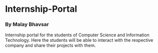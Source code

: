 # Internship-Portal

### By Malay Bhavsar

Internship portal for the students of Computer Science and Information Technology. Here the students will be able to interact with the respective company and share their projects with them.
